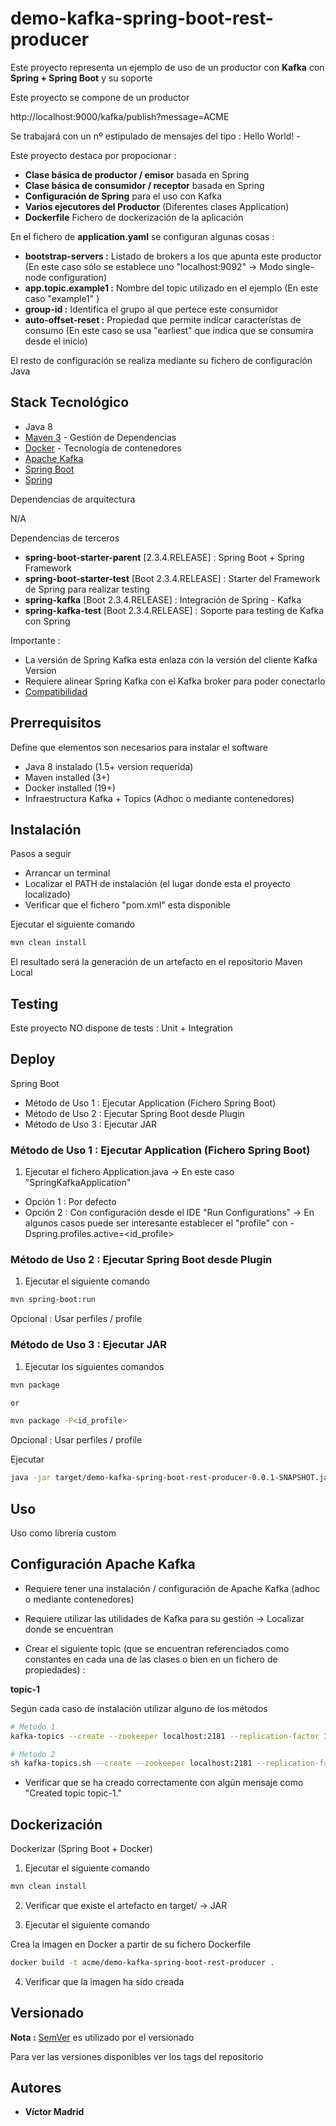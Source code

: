 # demo-kafka-spring-boot-rest-producer

Este proyecto representa un ejemplo de uso de un productor con **Kafka** con **Spring + Spring Boot** y su soporte

Este proyecto se compone de un productor 

http://localhost:9000/kafka/publish?message=ACME


Se trabajará con un nº estipulado de mensajes del tipo : Hello World! <ID> - <FECHA>


Este proyecto destaca por propocionar :

* **Clase básica de productor / emisor** basada en Spring
* **Clase básica de consumidor / receptor** basada en Spring
* **Configuración de Spring** para el uso con Kafka
* **Varios ejecutores del Productor** (Diferentes clases Application)
* **Dockerfile** Fichero de dockerización de la aplicación


En el fichero de **application.yaml** se configuran algunas cosas :

* **bootstrap-servers :** Listado de brokers a los que apunta este productor (En este caso sólo se establece uno "localhost:9092" -> Modo single-node configuration) 
* **app.topic.example1 :** Nombre del topic utilizado en el ejemplo (En este caso "example1" )
* **group-id :** Identifica el grupo al que pertece este consumidor
* **auto-offset-reset :** Propiedad que permite indicar característas de consumo (En este caso se usa "earliest" que indica que se consumira desde el inicio)

El resto de configuración se realiza mediante su fichero de configuración Java




## Stack Tecnológico

* Java 8
* [Maven 3](https://maven.apache.org/) - Gestión de Dependencias
* [Docker](https://www.docker.com/) - Tecnología de contenedores
* [Apache Kafka ](https://kafka.apache.org/)
* [Spring Boot](https://spring.io/projects/spring-boot)
* [Spring](https://spring.io)

Dependencias de arquitectura

N/A

Dependencias de terceros

* **spring-boot-starter-parent** [2.3.4.RELEASE] : Spring Boot + Spring Framework 
* **spring-boot-starter-test** [Boot 2.3.4.RELEASE] : Starter del Framework de Spring para realizar testing
* **spring-kafka** [Boot 2.3.4.RELEASE] : Integración de Spring - Kafka
* **spring-kafka-test** [Boot 2.3.4.RELEASE] : Soporte para testing de Kafka con Spring




Importante :

* La versión de Spring Kafka esta enlaza con la versión del cliente Kafka Version 
* Requiere alinear Spring Kafka con el Kafka broker para poder conectarlo
* [Compatibilidad](https://spring.io/projects/spring-kafka#kafka-client-compatibility)





## Prerrequisitos

Define que elementos son necesarios para instalar el software

* Java 8 instalado (1.5+ version requerida)
* Maven installed  (3+)
* Docker installed (19+)
* Infraestructura Kafka + Topics (Adhoc o mediante contenedores)





## Instalación

Pasos a seguir

* Arrancar un terminal
* Localizar el PATH de instalación (el lugar donde esta el proyecto localizado)
* Verificar que el fichero "pom.xml" esta disponible

Ejecutar el siguiente comando

```bash
mvn clean install
```

El resultado será la generación de un artefacto en el repositorio Maven Local






## Testing

Este proyecto NO dispone de tests  : Unit + Integration





## Deploy

Spring Boot

* Método de Uso 1 : Ejecutar Application (Fichero Spring Boot)
* Método de Uso 2 : Ejecutar Spring Boot desde Plugin
* Método de Uso 3 : Ejecutar JAR



### Método de Uso 1 : Ejecutar Application (Fichero Spring Boot)

1. Ejecutar el fichero Application.java -> En este caso "SpringKafkaApplication"

* Opción 1 : Por defecto
* Opción 2 : Con configuración desde el IDE "Run Configurations" -> En algunos casos puede ser interesante establecer el "profile" con -Dspring.profiles.active=<id_profile>



### Método de Uso 2 : Ejecutar Spring Boot desde Plugin

1. Ejecutar el siguiente comando

```bash
mvn spring-boot:run
```

Opcional : Usar perfiles / profile



### Método de Uso 3 : Ejecutar JAR


1. Ejecutar los siguientes comandos

```bash
mvn package

or

mvn package -P<id_profile>
```

Opcional : Usar perfiles / profile

Ejecutar

```bash
java -jar target/demo-kafka-spring-boot-rest-producer-0.0.1-SNAPSHOT.jar
```





## Uso

Uso como librería custom



## Configuración Apache Kafka 

* Requiere tener una instalación / configuración de Apache Kafka (adhoc o mediante contenedores)

* Requiere utilizar las utilidades de Kafka para su gestión -> Localizar donde se encuentran

* Crear el siguiente topic (que se encuentran referenciados como constantes en cada una de las clases o bien en un fichero de propiedades) :


**topic-1**

Según cada caso de instalación utilizar alguno de los métodos

```bash
# Metodo 1
kafka-topics --create --zookeeper localhost:2181 --replication-factor 1 --partitions 1 --topic topic-1

# Metodo 2
sh kafka-topics.sh --create --zookeeper localhost:2181 --replication-factor 1 --partitions 1 --topic topic-1
```

* Verificar que se ha creado correctamente con algún mensaje como "Created topic topic-1."




## Dockerización

Dockerizar (Spring Boot + Docker)


1. Ejecutar el siguiente comando

```bash
mvn clean install
```

2. Verificar que existe el artefacto en target/<artifact> -> JAR

3. Ejecutar el siguiente comando

Crea la imagen en Docker a partir de su fichero Dockerfile

```bash
docker build -t acme/demo-kafka-spring-boot-rest-producer .
```

4. Verificar que la imagen ha sido creada





## Versionado

**Nota :** [SemVer](http://semver.org/) es utilizado por el versionado

Para ver las versiones disponibles ver los tags del repositorio





## Autores

* **Víctor Madrid**
